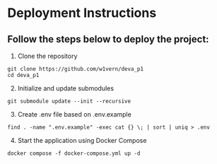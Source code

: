 
# Deployment Instructions
## Follow the steps below to deploy the project:

1. Clone the repository
```
git clone https://github.com/w1vern/deva_p1
cd deva_p1
```
2. Initialize and update submodules
```
git submodule update --init --recursive
```
3. Create .env file based on .env.example
```
find . -name ".env.example" -exec cat {} \; | sort | uniq > .env
```
4. Start the application using Docker Compose

```
docker compose -f docker-compose.yml up -d
```
